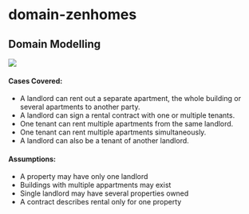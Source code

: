 # domain-zenhomes

## Domain Modelling ##

<img src = "images/zenhomes-domain-modelling/zenhomes-domain-modelling.png">

#### Cases Covered: ####

* A landlord can rent out a separate apartment, the whole building or several apartments to another party.
* A landlord can sign a rental contract with one or multiple tenants.
* One tenant can rent multiple apartments from the same landlord.
* One tenant can rent multiple apartments simultaneously.
* A landlord can also be a tenant of another landlord.


#### Assumptions: ####

* A property may have only one landlord
* Buildings with multiple appartments may exist
* Single landlord may have several properties owned
* A contract describes rental only for one property
